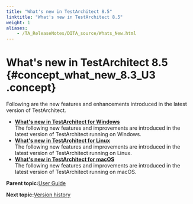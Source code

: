 ```yaml
--- 
title: "What's new in TestArchitect 8.5"
linktitle: "What's new in TestArchitect 8.5"
weight: 1
aliases: 
    - /TA_ReleaseNotes/DITA_source/Whats_New.html
---
```

# What's new in TestArchitect 8.5 {#concept_what_new_8.3_U3 .concept}

Following are the new features and enhancements introduced in the latest version of TestArchitect.

-   **[What's new in TestArchitect for Windows](../../TA_ReleaseNotes/DITA_source/Whats_New_Windows.html)**  
The following new features and improvements are introduced in the latest version of TestArchitect running on Windows.
-   **[What's new in TestArchitect for Linux](../../TA_ReleaseNotes/DITA_source/Whats_New_Linux.html)**  
The following new features and improvements are introduced in the latest version of TestArchitect running on Linux.
-   **[What's new in TestArchitect for macOS](../../TA_ReleaseNotes/DITA_source/Whats_New_Mac.html)**  
The following new features and improvements are introduced in the latest version of TestArchitect running on macOS.

**Parent topic:**[User Guide](../../TA_Help/Topics/User_Guide_begin.html)

**Next topic:**[Version history](../../TA_ReleaseNotes/DITA_source/Version_History.html)

